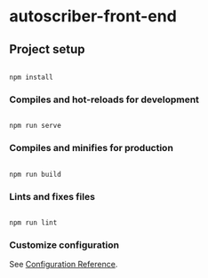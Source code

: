 # autoscriber-front-end


## Project setup

```

npm install
```


### Compiles and hot-reloads for development

```

npm run serve

```


### Compiles and minifies for production

```

npm run build

```


### Lints and fixes files

```

npm run lint

```


### Customize configuration

See [Configuration Reference](https://cli.vuejs.org/config/).



